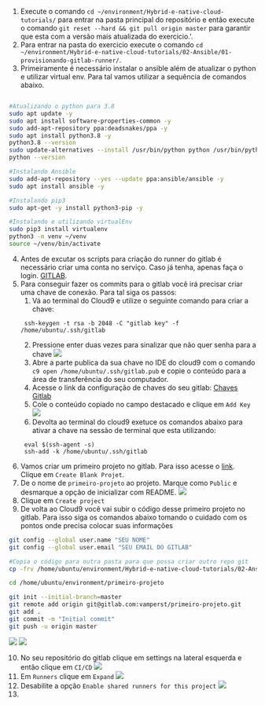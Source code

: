 1. Execute o comando `cd ~/environment/Hybrid-e-native-cloud-tutorials/` para entrar na pasta principal do repositório e então execute o comando `git reset --hard && git pull origin master` para garantir que esta com a versão mais atualizada do exercicio.'.
2. Para entrar na pasta do exercicio execute o comando `cd ~/environment/Hybrid-e-native-cloud-tutorials/02-Ansible/01-provisionando-gitlab-runner/`.
3. Primeiramente é necessário instalar o ansible além de atualizar o python e utilizar virtual env. Para tal vamos utilizar a sequência de comandos abaixo.
```bash

#Atualizando o python para 3.8
sudo apt update -y
sudo apt install software-properties-common -y
sudo add-apt-repository ppa:deadsnakes/ppa -y
sudo apt install python3.8 -y
python3.8 --version
sudo update-alternatives --install /usr/bin/python python /usr/bin/python3.8 1
python --version

#Instalando Ansible
sudo add-apt-repository --yes --update ppa:ansible/ansible -y
sudo apt install ansible -y

#Instalando pip3
sudo apt-get -y install python3-pip -y

#Instalando e utilizando virtualEnv
sudo pip3 install virtualenv
python3 -m venv ~/venv 
source ~/venv/bin/activate
```

4. Antes de excutar os scripts para criação do runner do gitlab é necessário criar uma conta no serviço. Caso já tenha, apenas faça o login. [GITLAB](https://gitlab.com/).
5. Para conseguir fazer os commits para o gitlab você irá precisar criar uma chave de conexão. Para tal siga os passos:
   1. Vá ao terminal do Cloud9 e utilize o seguinte comando para criar a chave:
   ```shell
    ssh-keygen -t rsa -b 2048 -C "gitlab key" -f /home/ubuntu/.ssh/gitlab
   ```
   2. Pressione enter duas vezes para sinalizar que não quer senha para a chave
   ![](img/gitlab-1.png)
   3. Abre a parte publica da sua chave no IDE do cloud9 com o comando `c9 open /home/ubuntu/.ssh/gitlab.pub` e copie o conteúdo para a área de transferência do seu computador.
   4. Acesse o link da configuração de chaves do seu gitlab: [Chaves Gitlab](https://gitlab.com/-/profile/keys)
   5. Cole o conteúdo copiado no campo destacado e clique em `Add Key`
   ![](img/gitlab-2.png)
   6. Devolta ao terminal do cloud9 exetuce os comandos abaixo para ativar a chave na sessão de terminal que esta utilizando:
   ```shell
    eval $(ssh-agent -s) 
    ssh-add -k /home/ubuntu/.ssh/gitlab
   ```
6. Vamos criar um primeiro projeto no gitlab. Para isso acesse o [link](https://gitlab.com/projects/new). Clique em `Create Blank Projet`.
7. De o nome de `primeiro-projeto` ao projeto. Marque como `Public` e desmarque a opção de inicializar com README. 
   ![](img/gitlab-3.png)
8. Clique em `Create project`
9. De volta ao Cloud9 você vai subir o código desse primeiro projeto no gitlab. Para isso siga os comandos abaixo tomando o cuidado com os pontos onde precisa colocar suas informações
```bash
git config --global user.name "SEU NOME"
git config --global user.email "SEU EMAIL DO GITLAB"

#Copia o código para outra pasta para que possa criar outro repo git
cp -frv /home/ubuntu/environment/Hybrid-e-native-cloud-tutorials/02-Ansible/01-provisionando-gitlab-runner/primeiro-projeto/ ~/environment/

cd /home/ubuntu/environment/primeiro-projeto

git init --initial-branch=master
git remote add origin git@gitlab.com:vamperst/primeiro-projeto.git
git add .
git commit -m "Initial commit"
git push -u origin master
```
![](img/gitlab-4.png)
![](img/gitlab-5.png)

10. No seu repositório do gitlab clique em settings na lateral esquerda e então clique em `CI/CD`
    ![](img/gitlab-6.png)
11. Em `Runners` clique em `Expand`
    ![](img/gitlab-7.png)
12. Desabilite a opção `Enable shared runners for this project` 
    ![](img/gitlab-8.png)
13. 
